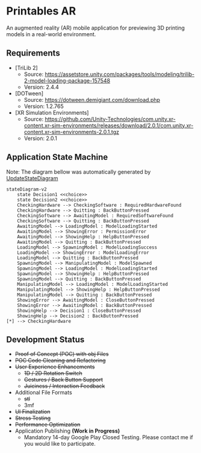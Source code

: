 # Printables AR

An augmented reality (AR) mobile application for previewing 3D printing models in a real-world environment.

## Requirements

- [TriLib 2]
    - Source: https://assetstore.unity.com/packages/tools/modeling/trilib-2-model-loading-package-157548
    - Version: 2.4.4
- [DOTween]
    - Source: https://dotween.demigiant.com/download.php
    - Version: 1.2.765
- [XR Simulation Environments]
    - Source: https://github.com/Unity-Technologies/com.unity.xr-content.xr-sim-environments/releases/download/2.0.1/com.unity.xr-content.xr-sim-environments-2.0.1.tgz
    - Version: 2.0.1

## Application State Machine
Note: The diagram bellow was automatically generated by [UpdateStateDiagram](./Tools/)
```mermaid
stateDiagram-v2
	state Decision1 <<choice>>
	state Decision2 <<choice>>
	CheckingHardware --> CheckingSoftware : RequiredHardwareFound
	CheckingHardware --> Quitting : BackButtonPressed
	CheckingSoftware --> AwaitingModel : RequiredSoftwareFound
	CheckingSoftware --> Quitting : BackButtonPressed
	AwaitingModel --> LoadingModel : ModelLoadingStarted
	AwaitingModel --> ShowingError : PermissionError
	AwaitingModel --> ShowingHelp : HelpButtonPressed
	AwaitingModel --> Quitting : BackButtonPressed
	LoadingModel --> SpawningModel : ModelLoadingSuccess
	LoadingModel --> ShowingError : ModelLoadingError
	LoadingModel --> Quitting : BackButtonPressed
	SpawningModel --> ManipulatingModel : ModelSpawned
	SpawningModel --> LoadingModel : ModelLoadingStarted
	SpawningModel --> ShowingHelp : HelpButtonPressed
	SpawningModel --> Quitting : BackButtonPressed
	ManipulatingModel --> LoadingModel : ModelLoadingStarted
	ManipulatingModel --> ShowingHelp : HelpButtonPressed
	ManipulatingModel --> Quitting : BackButtonPressed
	ShowingError --> AwaitingModel : CloseButtonPressed
	ShowingError --> AwaitingModel : BackButtonPressed
	ShowingHelp --> Decision1 : CloseButtonPressed
	ShowingHelp --> Decision2 : BackButtonPressed
[*] --> CheckingHardware
```

## Development Status

- ~~Proof of Concept (POC) with obj Files~~
- ~~POC Code Cleaning and Refactoring~~
- ~~User Experience Enhancements~~
    - ~~1D / 2D Rotation Switch~~
    - ~~Gestures / Back Button Support~~
    - ~~Juiciness / Interaction Feedback~~
- Additional File Formats
    - ~~stl~~
    - 3mf
- ~~UI Finalization~~
- ~~Stress Testing~~
- ~~Performance Optimization~~
- Application Publishing **(Work in Progress)**
	- Mandatory 14-day Google Play Closed Testing. Please contact me if you would like to participate.

